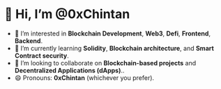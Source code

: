 # 👋 Hi, I’m @0xChintan

- 👀 I’m interested in **Blockchain Development**, **Web3**, **Defi**, **Frontend**, **Backend**.
- 🌱 I’m currently learning **Solidity**, **Blockchain architecture**, and **Smart Contract security**.
- 💞️ I’m looking to collaborate on **Blockchain-based projects** and **Decentralized Applications (dApps)**..
- 😄 Pronouns: **0xChintan** (whichever you prefer).



<!---
- ⚡ Fun fact: I once built a **Blockchain Project** as part of a personal project!
0xChintan/0xChintan is a ✨ special ✨ repository because its `README.md` (this file) appears on your GitHub profile.
You can click the Preview link to take a look at your changes.
--->
